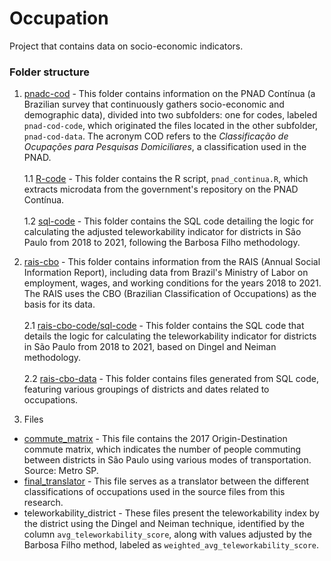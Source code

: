 # Occupation

Project that contains data on socio-economic indicators.

### Folder structure

1. [pnadc-cod](./occupation/pnadc-cod) - This folder contains information on the PNAD Contínua (a Brazilian survey that continuously gathers socio-economic and demographic data), divided into two subfolders: one for codes, labeled `pnad-cod-code`, which originated the files located in the other subfolder, `pnad-cod-data`. The acronym COD refers to the _Classificação de Ocupações para Pesquisas Domiciliares_, a classification used in the PNAD.
<br><br>1.1 [R-code](./occupation/pnadc-cod/pnadc-cod-code/R-code) - This folder contains the R script, `pnad_continua.R`, which extracts microdata from the government's repository on the PNAD Contínua.
<br><br>1.2 [sql-code](./occupation/pnadc-cod/pnadc-cod-code/sql-code) - This folder contains the SQL code detailing the logic for calculating the adjusted teleworkability indicator for districts in São Paulo from 2018 to 2021, following the Barbosa Filho methodology.

2. [rais-cbo](./occupation/rais-cbo) - This folder contains information from the RAIS (Annual Social Information Report), including data from Brazil's Ministry of Labor on employment, wages, and working conditions for the years 2018 to 2021. The RAIS uses the CBO (Brazilian Classification of Occupations) as the basis for its data.
<br><br>2.1 [rais-cbo-code/sql-code](./occupation/rais-cbo/rais-cbo-code/sql-code) - This folder contains the SQL code that details the logic for calculating the teleworkability indicator for districts in São Paulo from 2018 to 2021, based on Dingel and Neiman methodology.
<br><br>2.2 [rais-cbo-data](./occupation/rais-cbo/rais-cbo-data) - This folder contains files generated from SQL code, featuring various groupings of districts and dates related to occupations.

3. Files
- [commute_matrix](./occupation/rais-cbo/final_translator.csv) - This file contains the 2017 Origin-Destination commute matrix, which indicates the number of people commuting between districts in São Paulo using various modes of transportation. Source: Metro SP.
- [final_translator](./occupation/rais-cbo/final_translator.csv) - This file serves as a translator between the different classifications of occupations used in the source files from this research.
- teleworkability_district - These files present the teleworkability index by the district using the Dingel and Neiman technique, identified by the column `avg_teleworkability_score`, along with values adjusted by the Barbosa Filho method, labeled as `weighted_avg_teleworkability_score`.
